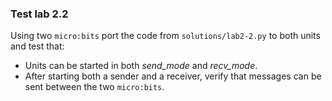 ### Test lab 2.2

Using two `micro:bits` port the code from `solutions/lab2-2.py` to both units and test that:

- Units can be started in both _send_mode_ and _recv_mode_.
- After starting both a sender and a receiver, verify that messages can be sent between the two `micro:bits`.
